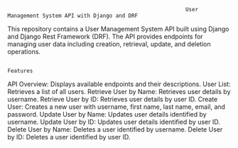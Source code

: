                                                             User Management System API with Django and DRF


This repository contains a User Management System API built using Django and Django Rest Framework (DRF). The API provides endpoints for managing user data including creation, retrieval, update, and deletion operations.

                                                                          Features

API Overview: Displays available endpoints and their descriptions.
User List: Retrieves a list of all users.
Retrieve User by Name: Retrieves user details by username.
Retrieve User by ID: Retrieves user details by user ID.
Create User: Creates a new user with username, first name, last name, email, and password.
Update User by Name: Updates user details identified by username.
Update User by ID: Updates user details identified by user ID.
Delete User by Name: Deletes a user identified by username.
Delete User by ID: Deletes a user identified by user ID.
